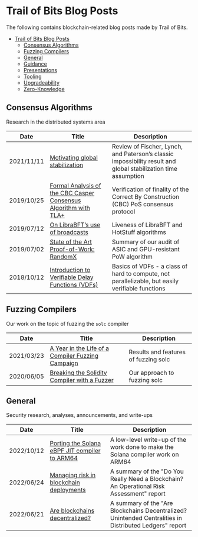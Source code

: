 # Trail of Bits Blog Posts

The following contains blockchain-related blog posts made by Trail of Bits.

- [Trail of Bits Blog Posts](#trail-of-bits-blog-posts)
  - [Consensus Algorithms](#consensus-algorithms)
  - [Fuzzing Compilers](#fuzzing-compilers)
  - [General](#general)
  - [Guidance](#guidance)
  - [Presentations](#presentations)
  - [Tooling](#tooling)
  - [Upgradeability](#upgradeability)
  - [Zero-Knowledge](#zero-knowledge)

## Consensus Algorithms

Research in the distributed systems area

| Date       | Title                                                                                                                                                                      | Description                                                                                                    |
| ---------- | -------------------------------------------------------------------------------------------------------------------------------------------------------------------------- | -------------------------------------------------------------------------------------------------------------- |
| 2021/11/11 | [Motivating global stabilization](https://blog.trailofbits.com/2021/11/11/motivating-global-stabilization/)                                                                | Review of Fischer, Lynch, and Paterson’s classic impossibility result and global stabilization time assumption |
| 2019/10/25 | [Formal Analysis of the CBC Casper Consensus Algorithm with TLA+](https://blog.trailofbits.com/2019/10/25/formal-analysis-of-the-cbc-casper-consensus-algorithm-with-tla/) | Verification of finality of the Correct By Construction (CBC) PoS consensus protocol                           |
| 2019/07/12 | [On LibraBFT’s use of broadcasts](https://blog.trailofbits.com/2019/07/12/librabft/)                                                                                       | Liveness of LibraBFT and HotStuff algorithms                                                                   |
| 2019/07/02 | [State of the Art Proof-of-Work: RandomX](https://blog.trailofbits.com/2019/07/02/state/)                                                                                  | Summary of our audit of ASIC and GPU-resistant PoW algorithm                                                   |
| 2018/10/12 | [Introduction to Verifiable Delay Functions (VDFs)](https://blog.trailofbits.com/2018/10/12/introduction-to-verifiable-delay-functions-vdfs/)                              | Basics of VDFs - a class of hard to compute, not parallelizable, but easily verifiable functions               |

## Fuzzing Compilers

Our work on the topic of fuzzing the `solc` compiler

| Date       | Title                                                                                                                                           | Description                          |
| ---------- | ----------------------------------------------------------------------------------------------------------------------------------------------- | ------------------------------------ |
| 2021/03/23 | [A Year in the Life of a Compiler Fuzzing Campaign](https://blog.trailofbits.com/2021/03/23/a-year-in-the-life-of-a-compiler-fuzzing-campaign/) | Results and features of fuzzing solc |
| 2020/06/05 | [Breaking the Solidity Compiler with a Fuzzer](https://blog.trailofbits.com/2020/06/05/breaking-the-solidity-compiler-with-a-fuzzer/)           | Our approach to fuzzing solc         |

## General

Security research, analyses, announcements, and write-ups

| Date       | Title                                                                                                                       | Description                                                                                             |
| ---------- | --------------------------------------------------------------------------------------------------------------------------- | ------------------------------------------------------------------------------------------------------- |
| 2022/10/12 | [Porting the Solana eBPF JIT compiler to ARM64](https://blog.trailofbits.com/2022/10/12/solana-jit-compiler-ebpf-arm64/)    | A low-level write-up of the work done to make the Solana compiler work on ARM64                         |
| 2022/06/24 | [Managing risk in blockchain deployments](https://blog.trailofbits.com/2022/06/24/managing-risk-in-blockchain-deployments/) | A summary of the "Do You Really Need a Blockchain? An Operational Risk Assessment" report               |
| 2022/06/21 | [Are blockchains decentralized?](https://blog.trailofbits.com/2022/06/21/are-blockchains-decentralized/)                    | A summary of the "Are Blockchains Decentralized? Unintended Centralities in Distributed Ledgers" report |
